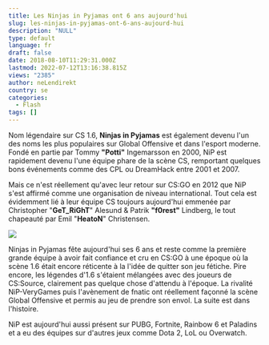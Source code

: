```yaml
---
title: Les Ninjas in Pyjamas ont 6 ans aujourd'hui
slug: les-ninjas-in-pyjamas-ont-6-ans-aujourd-hui
description: "NULL"
type: default
language: fr
draft: false
date: 2018-08-10T11:29:31.000Z
lastmod: 2022-07-12T13:16:38.815Z
views: "2385"
author: neLendirekt
country: se
categories:
  - Flash
tags: []
---
```

Nom légendaire sur CS 1.6, **Ninjas in Pyjamas** est également devenu l'un des noms les plus populaires sur Global Offensive et dans l'esport moderne. Fondé en partie par Tommy **"Potti"** Ingemarsson en 2000, NiP est rapidement devenu l'une équipe phare de la scène CS, remportant quelques bons événements comme des CPL ou DreamHack entre 2001 et 2007\. 

Mais ce n'est réellement qu'avec leur retour sur CS:GO en 2012 que NiP s'est affirmé comme une organisation de niveau international. Tout cela est évidemment lié à leur équipe CS toujours aujourd'hui emmenée par Christopher "**GeT\_RiGhT**" Alesund & Patrik **"f0rest"** Lindberg, le tout chapeauté par Emil "**HeatoN**" Christensen.

![](/images/articles/5b6d69e31782e/images/YnptmXGxcrFDFkIX9zrkIMPQnyrU4X42eLcWeV8j.png)

Ninjas in Pyjamas fête aujourd'hui ses 6 ans et reste comme la première grande équipe à avoir fait confiance et cru en CS:GO à une époque où la scène 1.6 était encore réticente à la l'idée de quitter son jeu fétiche. Pire encore, les légendes d'1.6 s'étaient mélangées avec des joueurs de CS:Source, clairement pas quelque chose d'attendu à l'époque. La rivalité NiP-VeryGames puis l'avènement de fnatic ont réellement façonné la scène Global Offensive et permis au jeu de prendre son envol. La suite est dans l'histoire.

NiP est aujourd'hui aussi présent sur PUBG, Fortnite, Rainbow 6 et Paladins et a eu des équipes sur d'autres jeux comme Dota 2, LoL ou Overwatch.
